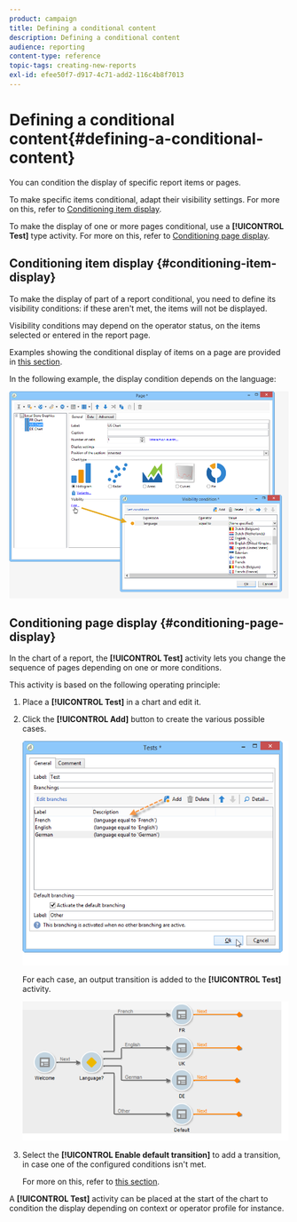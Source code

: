 ```yaml
---
product: campaign
title: Defining a conditional content
description: Defining a conditional content
audience: reporting
content-type: reference
topic-tags: creating-new-reports
exl-id: efee50f7-d917-4c71-add2-116c4b8f7013
---
```

# Defining a conditional content{#defining-a-conditional-content}

You can condition the display of specific report items or pages.

To make specific items conditional, adapt their visibility settings. For more on this, refer to [Conditioning item display](#conditioning-item-display).

To make the display of one or more pages conditional, use a **[!UICONTROL Test]** type activity. For more on this, refer to [Conditioning page display](#conditioning-page-display).

## Conditioning item display {#conditioning-item-display}

To make the display of part of a report conditional, you need to define its visibility conditions: if these aren't met, the items will not be displayed.

Visibility conditions may depend on the operator status, on the items selected or entered in the report page.

Examples showing the conditional display of items on a page are provided in [this section](../../web/using/form-rendering.md#defining-fields-conditional-display).

In the following example, the display condition depends on the language:

![](assets/reporting_display_condition.png)

## Conditioning page display {#conditioning-page-display}

In the chart of a report, the **[!UICONTROL Test]** activity lets you change the sequence of pages depending on one or more conditions.

This activity is based on the following operating principle:

1. Place a **[!UICONTROL Test]** in a chart and edit it.
1. Click the **[!UICONTROL Add]** button to create the various possible cases.

   ![](assets/reporting_test_sample.png)

   For each case, an output transition is added to the **[!UICONTROL Test]** activity.

   ![](assets/reporting_test_transitions.png)

1. Select the **[!UICONTROL Enable default transition]** to add a transition, in case one of the configured conditions isn't met.

   For more on this, refer to [this section](../../web/using/defining-web-forms-page-sequencing.md#conditional-page-display).

A **[!UICONTROL Test]** activity can be placed at the start of the chart to condition the display depending on context or operator profile for instance.
